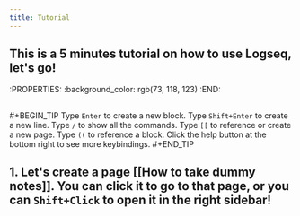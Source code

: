 ```yaml
---
title: Tutorial
---
```


## This is a 5 minutes tutorial on how to use Logseq, let's go!
:PROPERTIES:
:background_color: rgb(73, 118, 123)
:END:
##
#+BEGIN_TIP
Type `Enter` to create a new block.
Type `Shift+Enter` to create a new line.
Type `/` to show all the commands.
Type `[[` to reference or create a new page.
Type `((` to reference a block.
Click the help button at the bottom right to see more keybindings. 
#+END_TIP
## 1. Let's create a page [[How to take dummy notes]]. You can click it to go to that page, or you can `Shift+Click` to open it in the right sidebar!
##
